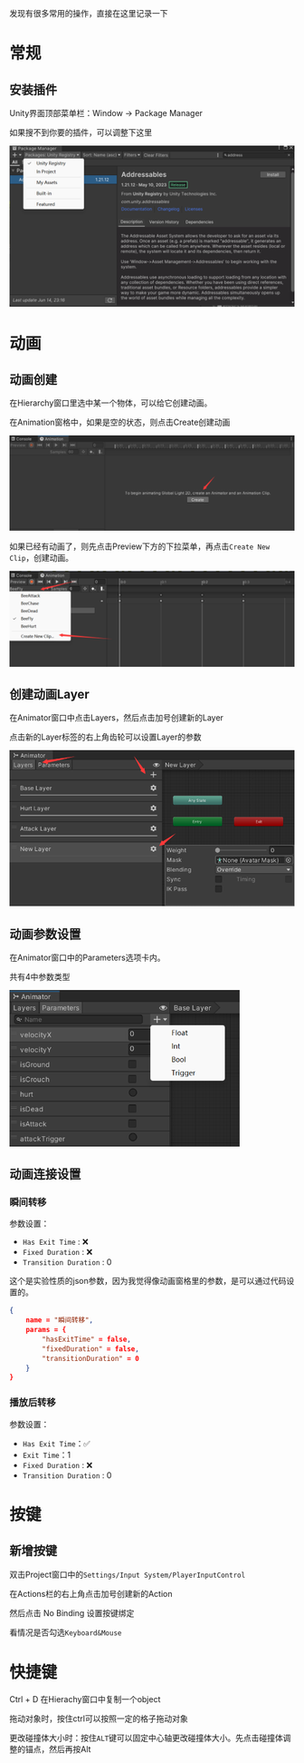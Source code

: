发现有很多常用的操作，直接在这里记录一下

# 常规

## 安装插件

Unity界面顶部菜单栏：Window → Package Manager

如果搜不到你要的插件，可以调整下这里

![image-20230614231928198](./images/image-20230614231928198.png)



# 动画

## 动画创建

在Hierarchy窗口里选中某一个物体，可以给它创建动画。

在Animation窗格中，如果是空的状态，则点击Create创建动画

<img src="./images/image-20230506190430672.png" alt="image-20230506190430672" style="zoom:67%;" />

如果已经有动画了，则先点击Preview下方的下拉菜单，再点击`Create New Clip`，创建动画。

<img src="./images/image-20230506190522621.png" alt="image-20230506190522621" style="zoom:67%;" />

## 创建动画Layer

在Animator窗口中点击Layers，然后点击加号创建新的Layer

点击新的Layer标签的右上角齿轮可以设置Layer的参数

<img src="./images/image-20230509230345888.png" alt="image-20230509230345888" style="zoom:67%;" />

## 动画参数设置

在Animator窗口中的Parameters选项卡内。

共有4中参数类型

<img src="./images/image-20230506191042877.png" alt="image-20230506191042877" style="zoom:67%;" />

## 动画连接设置

### 瞬间转移

参数设置：

- `Has Exit Time` : ❌
- `Fixed Duration` : ❌
- `Transition Duration` : 0

这个是实验性质的json参数，因为我觉得像动画窗格里的参数，是可以通过代码设置的。

```json
{
    name = "瞬间转移",
    params = {
        "hasExitTime" = false,
        "fixedDuration" = false,
        "transitionDuration" = 0
    }
}
```

### 播放后转移

参数设置：

- `Has Exit Time`：✅
- `Exit Time`：1
- `Fixed Duration` : ❌
- `Transition Duration` : 0

# 按键

## 新增按键

双击Project窗口中的`Settings/Input System/PlayerInputControl`

在Actions栏的右上角点击加号创建新的Action

然后点击 No Binding 设置按键绑定



看情况是否勾选`Keyboard&Mouse`

# 快捷键

Ctrl + D 在Hierachy窗口中复制一个object

拖动对象时，按住ctrl可以按照一定的格子拖动对象

更改碰撞体大小时：按住`ALT`键可以固定中心轴更改碰撞体大小。先点击碰撞体调整的锚点，然后再按Alt
